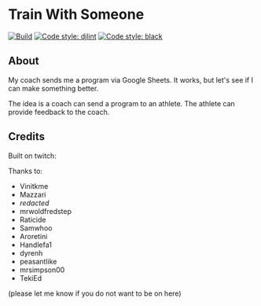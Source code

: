 # Train With Someone

[![Build](https://github.com/shivan-s/training/actions/workflows/main.yml/badge.svg)](https://github.com/shivan-s/training/actions/workflows/main.yml)
[![Code style: djlint](https://img.shields.io/badge/html%20style-djlint-blue.svg)](https://www.djlint.com)
[![Code style: black](https://img.shields.io/badge/code%20style-black-000000.svg)](https://github.com/psf/black)

## About

My coach sends me a program via Google Sheets. It works, but let's see if I can make something better.

The idea is a coach can send a program to an athlete. The athlete can provide feedback to the coach.

## Credits

Built on twitch:

Thanks to:

- Vinitkme
- Mazzari
- _redacted_
- mrwoldfredstep
- Raticide
- Samwhoo
- Aroretini
- Handlefa1
- dyrenh
- peasantlike
- mrsimpson00
- TekiEd

(please let me know if you do not want to be on here)
